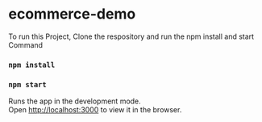 # ecommerce-demo

To run this Project, Clone the respository and run the npm install and start Command 
### `npm install`
### `npm start`

Runs the app in the development mode.\
Open [http://localhost:3000](http://localhost:3000) to view it in the browser.


